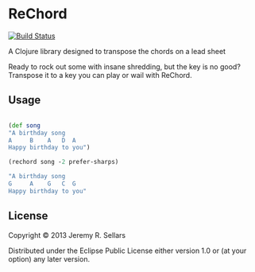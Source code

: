 # ReChord

[![Build Status](https://travis-ci.org/jeremyrsellars/ReChord-Clojure.png)](https://travis-ci.org/jeremyrsellars/ReChord-Clojure)

A Clojure library designed to transpose the chords on a lead sheet

Ready to rock out some with insane shredding, but the key is no good?  Transpose it to a key you can play or wail with ReChord.

## Usage

```clojure

(def song 
"A birthday song
A     B    A   D  A
Happy birthday to you")

(rechord song -2 prefer-sharps)

"A birthday song
G     A    G   C  G
Happy birthday to you"

```
## License

Copyright © 2013 Jeremy R. Sellars

Distributed under the Eclipse Public License either version 1.0 or (at
your option) any later version.
